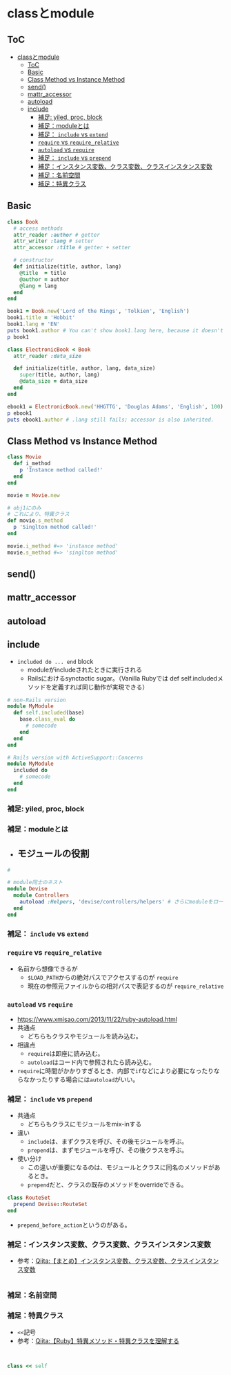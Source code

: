 
# classとmodule

## ToC

- [classとmodule](#classとmodule)
  - [ToC](#toc)
  - [Basic](#basic)
  - [Class Method vs Instance Method](#class-method-vs-instance-method)
  - [send()](#send)
  - [mattr_accessor](#mattr_accessor)
  - [autoload](#autoload)
  - [include](#include)
    - [補足: yiled, proc, block](#補足-yiled-proc-block)
    - [補足：moduleとは](#補足moduleとは)
    - [補足： `include` vs `extend`](#補足-include-vs-extend)
    - [`require` vs `require_relative`](#require-vs-require_relative)
    - [`autoload` vs `require`](#autoload-vs-require)
    - [補足： `include` vs `prepend`](#補足-include-vs-prepend)
    - [補足：インスタンス変数、クラス変数、クラスインスタンス変数](#補足インスタンス変数クラス変数クラスインスタンス変数)
    - [補足：名前空間](#補足名前空間)
    - [補足：特異クラス](#補足特異クラス)

## Basic

```rb
class Book
  # access methods
  attr_reader :author # getter
  attr_writer :lang # setter
  attr_accessor :title # getter + setter

  # constructor
  def initialize(title, author, lang)
    @title  = title
    @author = author
    @lang = lang
  end
end

book1 = Book.new('Lord of the Rings', 'Tolkien', 'English')
book1.title = 'Hobbit'
book1.lang = 'EN'
puts book1.author # You can't show book1.lang here, because it doesn't have a getter
p book1

class ElectronicBook < Book
  attr_reader :data_size

  def initialize(title, author, lang, data_size)
    super(title, author, lang)
    @data_size = data_size
  end
end

ebook1 = ElectronicBook.new('HHGTTG', 'Douglas Adams', 'English', 100)
p ebook1
puts ebook1.author # .lang still fails; accessor is also inherited.
```

## Class Method vs Instance Method

```rb
class Movie
  def i_method
    p 'Instance method called!'
  end
end

movie = Movie.new

# obj1にのみ
# これにより、特異クラス
def movie.s_method
  p 'Singlton method called!'
end

movie.i_method #=> 'instance method'
movie.s_method #=> 'singlton method'
```

## send() 


## mattr_accessor

## autoload


## include

- `included do ... end` block
  - moduleがincludeされたときに実行される
  - Railsにおけるsynctactic sugar。（Vanilla Rubyでは def self.includedメソッドを定義すれば同じ動作が実現できる）
```rb
# non-Rails version
module MyModule
  def self.included(base)
    base.class_eval do
      # somecode
    end
  end
end

# Rails version with ActiveSupport::Concerns
module MyModule
  included do
    # somecode
  end
end
```


### 補足: yiled, proc, block

### 補足：moduleとは

- モジュールの役割
  - 


```rb
# 

# module同士のネスト
module Devise
  module Controllers
    autoload :Helpers, 'devise/controllers/helpers' # さらにmoduleをロード
  end
end

```

### 補足： `include` vs `extend`


### `require` vs `require_relative`

- 名前から想像できるが
  - `$LOAD_PATH`からの絶対パスでアクセスするのが `require`
  - 現在の参照元ファイルからの相対パスで表記するのが `require_relative`

### `autoload` vs `require`

- https://www.xmisao.com/2013/11/22/ruby-autoload.html
- 共通点
  - どちらもクラスやモジュールを読み込む。
- 相違点
  - `require`は即座に読み込む。
  - `autoload`はコード内で参照されたら読み込む。
- `require`に時間がかかりすぎるとき、内部で`if`などにより必要になったりならなかったりする場合には`autoload`がいい。

### 補足： `include` vs `prepend`

- 共通点
  - どちらもクラスにモジュールをmix-inする
- 違い
  - `include`は、まずクラスを呼び、その後モジュールを呼ぶ。
  - `prepend`は、まずモジュールを呼び、その後クラスを呼ぶ。
- 使い分け
  - この違いが重要になるのは、モジュールとクラスに同名のメソッドがあるとき。
  - `prepend`だと、クラスの既存のメソッドをoverrideできる。

```rb
class RouteSet 
  prepend Devise::RouteSet
end

```

- `prepend_before_action`というのがある。

### 補足：インスタンス変数、クラス変数、クラスインスタンス変数

- 参考：[Qiita:【まとめ】インスタンス変数、クラス変数、クラスインスタンス変数](https://qiita.com/mogulla3/items/cd4d6e188c34c6819709)

```rb


```

### 補足：名前空間


### 補足：特異クラス

- `<<`記号
- 参考：[Qiita:【Ruby】特異メソッド・特異クラスを理解する](https://qiita.com/k-penguin-sato/items/d637dced7af32e4ec7c0)

```rb


class << self

```